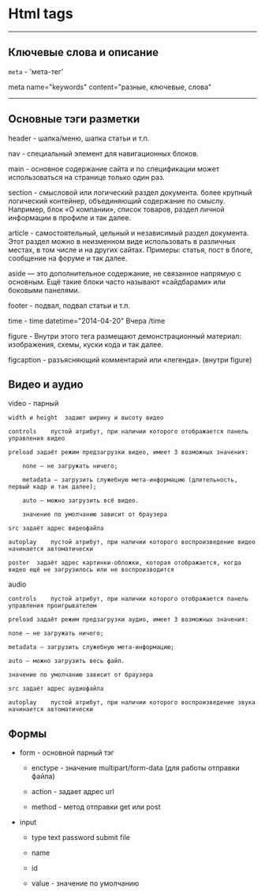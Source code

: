 # Html tags
***
## Ключевые слова и описание
`meta` - 'мета-тег'

meta name="keywords" content="разные, ключевые, слова"
***
## Основные тэги разметки
header - шапка/меню, шапка статьи и т.п.

nav - специальный элемент для навигационных блоков.

main -  основное содержание сайта и по спецификации может использоваться на странице только один раз.

section - смысловой или логический раздел документа. более крупный логический контейнер, объединяющий содержание по смыслу. Например, блок «О компании», список товаров, раздел личной информации в профиле и так далее.

article - самостоятельный, цельный и независимый раздел документа. Этот раздел можно в неизменном виде использовать в различных местах, в том числе и на других сайтах. Примеры: статья, пост в блоге, сообщение на форуме и так далее.

aside — это дополнительное содержание, не связанное напрямую с основным. Ещё такие блоки часто называют «сайдбарами» или боковыми панелями.

footer - подвал, подвал статьи и т.п.

time - time datetime="2014-04-20" Вчера /time
 
figure - Внутри этого тега размещают демонстрационный материал: изображения, схемы, куски кода и так далее.

figcaption - разъясняющий комментарий или «легенда». (внутри figure)


## Видео и аудио

video - парный
    
    width и height	задают ширину и высоту видео

    controls	пустой атрибут, при наличии которого отображается панель управления видео

    preload	задаёт режим предзагрузки видео, имеет 3 возможных значения:

        none — не загружать ничего;

        metadata — загрузить служебную мета-информацию (длительность, первый кадр и так далее);

        auto — можно загрузить всё видео.

        значение по умолчанию зависит от браузера

    src	задаёт адрес видеофайла

    autoplay	пустой атрибут, при наличии которого воспроизведение видео начинается автоматически

    poster	задаёт адрес картинки-обложки, которая отображается, когда видео ещё не загрузилось или не воспроизводится

audio

    controls	пустой атрибут, при наличии которого отображается панель управления проигрывателем

    preload	задаёт режим предзагрузки аудио, имеет 3 возможных значения:

    none — не загружать ничего;

    metadata — загрузить служебную мета-информацию;

    auto — можно загрузить весь файл.

    значение по умолчанию зависит от браузера

    src	задаёт адрес аудиофайла

    autoplay	пустой атрибут, при наличии которого воспроизведение звука начинается автоматически

## Формы
* form - основной парный тэг

    - enctype - значение multipart/form-data (для работы отправки файла)

    - action - задает адрес url
 
    - method - метод отправки get или post

* input

    - type
        text
        password
        submit
        file

    - name
    - id

    - value - значение по умолчанию


